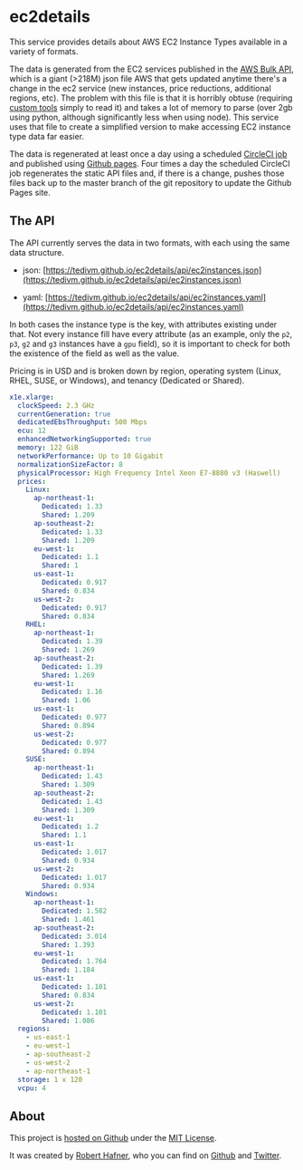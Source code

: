 # ec2details

This service provides details about AWS EC2 Instance Types available in a variety of formats.

The data is generated from the EC2 services published in the [AWS Bulk API](https://docs.aws.amazon.com/awsaccountbilling/latest/aboutv2/using-ppslong.html), which is a giant (>218M) json file AWS that gets updated anytime there's a change in the ec2 service (new instances, price reductions, additional regions, etc). The problem with this file is that it is horribly obtuse (requiring [custom tools](http://blog.tedivm.com/open-source/2017/05/introducing-jsonsmash-work-with-large-json-files-easily/) simply to read it) and takes a lot of memory to parse (over 2gb using python, although significantly less when using node). This service uses that file to create a simplified version to make accessing EC2 instance type data far easier.

The data is regenerated at least once a day using a scheduled [CircleCI job](https://circleci.com/gh/tedivm/ec2details) and published using [Github pages](https://tedivm.github.io/ec2details/). Four times a day the scheduled CircleCI job regenerates the static API files and, if there is a change, pushes those files back up to the master branch of the git repository to update the Github Pages site.


## The API

The API currently serves the data in two formats, with each using the same data structure.

- json: [https://tedivm.github.io/ec2details/api/ec2instances.json](https://tedivm.github.io/ec2details/api/ec2instances.json)

- yaml: [https://tedivm.github.io/ec2details/api/ec2instances.yaml](https://tedivm.github.io/ec2details/api/ec2instances.yaml)

In both cases the instance type is the key, with attributes existing under that. Not every instance fill have every attribute (as an example, only the `p2`, `p3`, `g2` and `g3` instances have a `gpu` field), so it is important to check for both the existence of the field as well as the value.

Pricing is in USD and is broken down by region, operating system (Linux, RHEL, SUSE, or Windows), and tenancy (Dedicated or Shared).

```yaml
x1e.xlarge:
  clockSpeed: 2.3 GHz
  currentGeneration: true
  dedicatedEbsThroughput: 500 Mbps
  ecu: 12
  enhancedNetworkingSupported: true
  memory: 122 GiB
  networkPerformance: Up to 10 Gigabit
  normalizationSizeFactor: 8
  physicalProcessor: High Frequency Intel Xeon E7-8880 v3 (Haswell)
  prices:
    Linux:
      ap-northeast-1:
        Dedicated: 1.33
        Shared: 1.209
      ap-southeast-2:
        Dedicated: 1.33
        Shared: 1.209
      eu-west-1:
        Dedicated: 1.1
        Shared: 1
      us-east-1:
        Dedicated: 0.917
        Shared: 0.834
      us-west-2:
        Dedicated: 0.917
        Shared: 0.834
    RHEL:
      ap-northeast-1:
        Dedicated: 1.39
        Shared: 1.269
      ap-southeast-2:
        Dedicated: 1.39
        Shared: 1.269
      eu-west-1:
        Dedicated: 1.16
        Shared: 1.06
      us-east-1:
        Dedicated: 0.977
        Shared: 0.894
      us-west-2:
        Dedicated: 0.977
        Shared: 0.894
    SUSE:
      ap-northeast-1:
        Dedicated: 1.43
        Shared: 1.309
      ap-southeast-2:
        Dedicated: 1.43
        Shared: 1.309
      eu-west-1:
        Dedicated: 1.2
        Shared: 1.1
      us-east-1:
        Dedicated: 1.017
        Shared: 0.934
      us-west-2:
        Dedicated: 1.017
        Shared: 0.934
    Windows:
      ap-northeast-1:
        Dedicated: 1.582
        Shared: 1.461
      ap-southeast-2:
        Dedicated: 3.014
        Shared: 1.393
      eu-west-1:
        Dedicated: 1.764
        Shared: 1.184
      us-east-1:
        Dedicated: 1.101
        Shared: 0.834
      us-west-2:
        Dedicated: 1.101
        Shared: 1.086
  regions:
    - us-east-1
    - eu-west-1
    - ap-southeast-2
    - us-west-2
    - ap-northeast-1
  storage: 1 x 120
  vcpu: 4
```

## About

This project is [hosted on Github](https://github.com/tedivm/ec2details) under the [MIT License](https://github.com/tedivm/ec2details/blob/master/LICENSE).

It was created by [Robert Hafner](https://blog.tedivm.com/), who you can find on [Github](https://github.com/tedivm) and [Twitter](https://twitter.com/tedivm).
